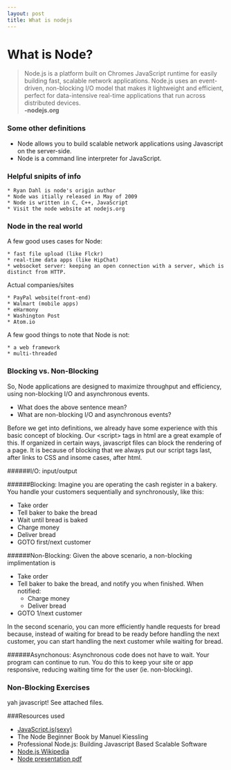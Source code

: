 ```yaml
---
layout: post
title: What is nodejs
---
```




What is Node?
===========


>Node.js is a platform built on Chromes JavaScript runtime for easily building fast, scalable network applications. Node.js uses an event-driven, non-blocking I/O model that makes it lightweight and efficient, perfect for data-intensive real-time applications that run across distributed devices.   
			**-nodejs.org**

### Some other definitions

* Node allows you to build scalable network applications using Javascript on the server-side.
* Node is a command line interpreter for JavaScript.

### Helpful snipits of info
	* Ryan Dahl is node's origin author
	* Node was itially released in May of 2009
	* Node is written in C, C++, JavaScript
	* Visit the node website at nodejs.org

### Node in the real world

A few good uses cases for Node:

	* fast file upload (like Flckr)
	* real-time data apps (like HipChat)
	* websocket server: keeping an open connection with a server, which is distinct from HTTP.

Actual companies/sites

	* PayPal website(front-end)
	* Walmart (mobile apps)
	* eHarmony
	* Washington Post
	* Atom.io 

A few good things to note that Node is not:

	* a web framework
	* multi-threaded

### Blocking vs. Non-Blocking
So, Node applications are designed to maximize throughput and efficiency, using non-blocking I/O and asynchronous events.

* What does the above sentence mean? 
* What are non-blocking I/O and asynchronous events?

Before we get into definitions, we already have some experience with this basic concept of blocking. Our &lt;script&gt; tags in html are a great example of this. If organized in certain ways, javascript files can block the rendering of a page. It is because of blocking that we always put our script tags last, after links to CSS and insome cases, after html.

######I/O: 
input/output

######Blocking: 
Imagine you are operating the cash register in a bakery. You handle your customers sequentially and synchronously, like this:

* Take order
* Tell baker to bake the bread
* Wait until bread is baked
* Charge money
* Deliver bread
* GOTO first/next customer
		
######Non-Blocking:
Given the above scenario, a non-blocking implimentation is


* Take order
* Tell baker to bake the bread, and notify you when finished. When notified:
	* Charge money
	* Deliver bread
* GOTO 1/next customer

In the second scenario, you can more efficiently handle requests for bread because, instead of waiting for bread to be ready before handling the next customer, you can start handling the next customer while waiting for bread. 


######Asynchonous:
Asynchronous code does not have to wait. Your program can continue to run. You do this to keep your site or app responsive, reducing waiting time for the user (ie. non-blocking).


### Non-Blocking Exercises

yah javascript! See attached files.





###Resources used

*  [JavaScript.is(sexy)](http://javascriptissexy.com/learn-node-js-completely-and-with-confidence/)
*  The Node Beginner Book by Manuel Kiessling
*  Professional Node.js: Building Javascript Based Scalable Software
*  [Node.js Wikipedia](http://en.wikipedia.org/wiki/Node.js)
*  [Node presentation pdf](http://s3.amazonaws.com/four.livejournal/20091117/jsconf.pdf)
